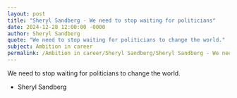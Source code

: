 ```yaml
---
layout: post
title: "Sheryl Sandberg - We need to stop waiting for politicians"
date: 2024-12-28 12:00:00 -0000
author: Sheryl Sandberg
quote: "We need to stop waiting for politicians to change the world."
subject: Ambition in career
permalink: /Ambition in career/Sheryl Sandberg/Sheryl Sandberg - We need to stop waiting for politicians
---
```


We need to stop waiting for politicians to change the world.

- Sheryl Sandberg
